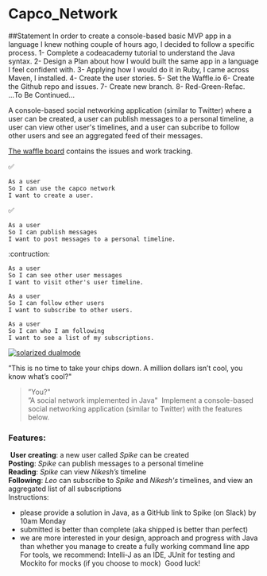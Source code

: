 # Capco_Network

##Statement
In order to create a console-based basic MVP app in a language I knew nothing couple of hours ago, I decided to follow a specific process.
1- Complete a codeacademy tutorial to understand the Java syntax.
2- Design a Plan about how I would built the same app in a language I feel confident with.
3- Applying how I would do it in Ruby, I came across Maven, I installed.
4- Create the user stories.
5- Set the Waffle.io
6- Create the Github repo and issues.
7- Create new branch.
8- Red-Green-Refac.
...To Be Continued...

A console-based social networking application (similar to Twitter) where a user can be created, a user can publish messages to a personal timeline, a user can view other user's timelines, and a user can subcribe to follow other users and see an aggregated feed of their messages.

[The waffle board](https://waffle.io/hedudelgado/Capco_network) contains the issues and work tracking.

:white_check_mark: 
```
As a user
So I can use the capco network
I want to create a user.
```
:white_check_mark: 
```
As a user
So I can publish messages
I want to post messages to a personal timeline.
```
:contruction:
```
As a user
So I can see other user messages
I want to visit other's user timeline.
```
```
As a user
So I can follow other users
I want to subscribe to other users.
```
```
As a user
So I can who I am following
I want to see a list of my subscriptions.
```
[![solarized dualmode](https://github.com/hedudelgado/Capco_network/Plan)](#features)





”This is no time to take your chips down. A million dollars isn’t cool, you know what’s cool?"  
>”You?"  
>”A social network implemented in Java"
​
Implement a console-based social networking application (similar to Twitter) with the features below.
​
### Features:
​
**User creating**: a new user called *Spike* can be created  
**Posting**: *Spike* can publish messages to a personal timeline  
**Reading**: *Spike* can view *Nikesh’s* timeline  
**Following**: *Leo* can subscribe to *Spike* and *Nikesh's* timelines, and view an aggregated list of all subscriptions  
​
Instructions:
​
* please provide a solution in Java, as a GitHub link to Spike (on Slack) by 10am Monday
* submitted is better than complete (aka shipped is better than perfect)
* we are more interested in your design, approach and progress with Java than whether you manage to create a fully working command line app
​
For tools, we recommend: Intelli-J as an IDE, JUnit for testing and Mockito for mocks (if you choose to mock)
​
Good luck!
